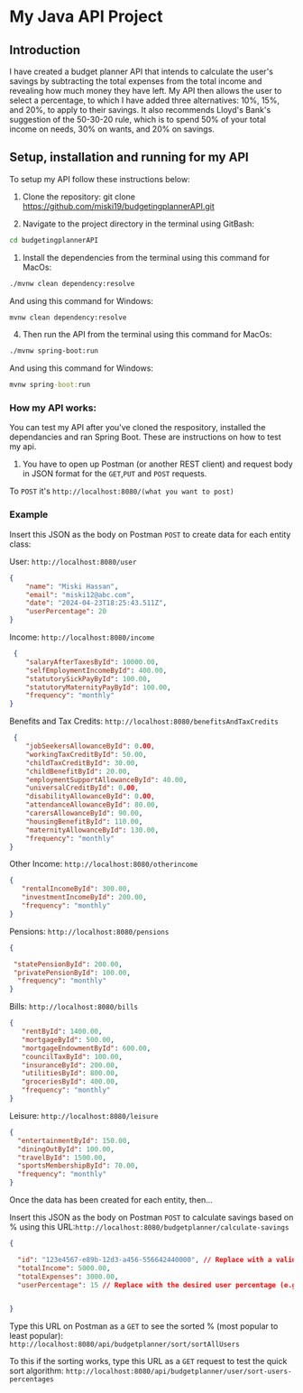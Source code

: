# **My Java API Project**

## **Introduction**
I have created a budget planner API that intends to calculate the user's savings by subtracting the total expenses from the total income and revealing how much money they have left. My API then allows the user to select a percentage, to which I have added three alternatives: 10%, 15%, and 20%, to apply to their savings. It also recommends Lloyd's Bank's suggestion of the 50-30-20 rule, which is to spend 50% of your total income on needs, 30% on wants, and 20% on savings.


## Setup, installation and running for my API
To setup my API follow these instructions below:
1. Clone the repository: git clone https://github.com/miski19/budgetingplannerAPI.git

1. Navigate to the project directory in the terminal using GitBash: 
```sh
cd budgetingplannerAPI
```
1. Install the dependencies from the terminal using this command for MacOs:

```sh
./mvnw clean dependency:resolve
```
And using this command for Windows:
```cmd
mvnw clean dependency:resolve
```
4. Then run the API from the terminal using this command for MacOs:
```sh
./mvnw spring-boot:run
```
And using this command for Windows: 
```cmd
mvnw spring-boot:run
```
### **How my API works:**
You can test my API after you've cloned the respository, installed the dependancies and ran Spring Boot. These are instructions on how to test my api.
1. You have to open up Postman (or another REST client) and request body in JSON format for the `GET`,`PUT` and `POST` requests. 
                                           
To `POST` it's `http://localhost:8080/(what you want to post)`

### Example
Insert this JSON as the body on Postman `POST` to create data for each entity class: 

User: `http://localhost:8080/user`

```json
{
    "name": "Miski Hassan",
    "email": "miski12@abc.com",
    "date": "2024-04-23T18:25:43.511Z",
    "userPercentage": 20
}
```
Income: `http://localhost:8080/income`

```json
 {
    "salaryAfterTaxesById": 10000.00,
    "selfEmploymentIncomeById": 400.00,
    "statutorySickPayById": 100.00,
    "statutoryMaternityPayById": 100.00,
    "frequency": "monthly"
}
```
Benefits and Tax Credits: `http://localhost:8080/benefitsAndTaxCredits`
```JSON 
 {
    "jobSeekersAllowanceById": 0.00,
    "workingTaxCreditById": 50.00,
    "childTaxCreditById": 30.00,
    "childBenefitById": 20.00,
    "employmentSupportAllowanceById": 40.00,
    "universalCreditById": 0.00,
    "disabilityAllowanceById": 0.00,
    "attendanceAllowanceById": 80.00,
    "carersAllowanceById": 90.00,
    "housingBenefitById": 110.00,
    "maternityAllowanceById": 130.00,
    "frequency": "monthly"
}
 ```
 Other Income: `http://localhost:8080/otherincome`
```JSON 
{
   "rentalIncomeById": 300.00,
   "investmentIncomeById": 200.00,
   "frequency": "monthly"
}
```  
Pensions: `http://localhost:8080/pensions`
```JSON 
{

 "statePensionById": 200.00,
 "privatePensionById": 100.00,
  "frequency": "monthly"
}
 ```   

Bills:   `http://localhost:8080/bills`
```JSON 
{
   "rentById": 1400.00,
   "mortgageById": 500.00,
   "mortgageEndowmentById": 600.00,
   "councilTaxById": 100.00,
   "insuranceById": 200.00,
   "utilitiesById": 800.00,
   "groceriesById": 400.00,
   "frequency": "monthly" 
}
 ```

Leisure:  `http://localhost:8080/leisure`
```JSON 
{
  "entertainmentById": 150.00,
  "diningOutById": 100.00,
  "travelById": 1500.00,
  "sportsMembershipById": 70.00,
  "frequency": "monthly"  
}

```
   
Once the data has been created for each entity, then...



Insert this JSON as the body on Postman `POST` to calculate savings based on % using this URL:`http://localhost:8080/budgetplanner/calculate-savings`
```json
{

  "id": "123e4567-e89b-12d3-a456-556642440000", // Replace with a valid UUID
  "totalIncome": 5000.00,
  "totalExpenses": 3000.00,
  "userPercentage": 15 // Replace with the desired user percentage (e.g., 10, 15, 20)


}

```
 Type this URL on Postman as a `GET` to see the sorted % (most popular to least popular):
  `http://localhost:8080/api/budgetplanner/sort/sortAllUsers` 


To this if the sorting works, type this URL as a `GET` request to test the quick sort algorithm: 
`http://localhost:8080/api/budgetplanner/user/sort-users-percentages`






    





